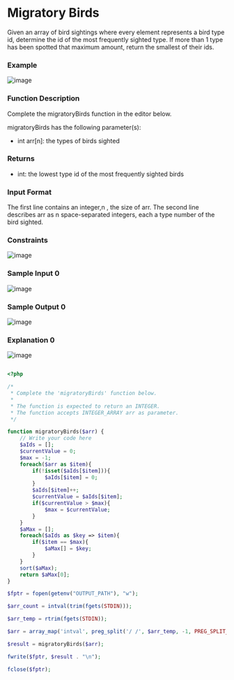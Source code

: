 # Migratory Birds

Given an array of bird sightings where every element represents a bird type id, determine the id of the most frequently sighted type. If more than 1 type has been spotted that maximum amount, return the smallest of their ids.

### Example

![image](https://user-images.githubusercontent.com/23621801/184927666-e9c86021-1d39-447d-b11a-1c59cd815f88.png)

### Function Description

Complete the migratoryBirds function in the editor below.

migratoryBirds has the following parameter(s):

* int arr[n]: the types of birds sighted

### Returns

* int: the lowest type id of the most frequently sighted birds


### Input Format

The first line contains an integer,n , the size of arr.
The second line describes arr as n space-separated integers, each a type number of the bird sighted.

### Constraints

![image](https://user-images.githubusercontent.com/23621801/184927960-0d4fdedf-763f-4ea9-8b0c-7dc4d0398b30.png)

### Sample Input 0

![image](https://user-images.githubusercontent.com/23621801/184928022-4cb77b47-f0f5-41fe-aeb4-fee2d21b253f.png)


### Sample Output 0


![image](https://user-images.githubusercontent.com/23621801/184928068-45b3dd84-23ab-41f6-b620-e6dcf75b4f9e.png)


### Explanation 0

![image](https://user-images.githubusercontent.com/23621801/184928142-5b18fad2-c11b-4378-81e9-c3e032763866.png)





```php

<?php

/*
 * Complete the 'migratoryBirds' function below.
 *
 * The function is expected to return an INTEGER.
 * The function accepts INTEGER_ARRAY arr as parameter.
 */

function migratoryBirds($arr) {
    // Write your code here
    $aIds = [];
    $currentValue = 0;
    $max = -1;
    foreach($arr as $item){
        if(!isset($aIds[$item])){
            $aIds[$item] = 0;
        }
        $aIds[$item]++;
        $currentValue = $aIds[$item];
        if($currentValue > $max){
            $max = $currentValue;
        }
    }
    $aMax = [];
    foreach($aIds as $key => $item){
        if($item == $max){
            $aMax[] = $key;
        }
    }
    sort($aMax);
    return $aMax[0];
}

$fptr = fopen(getenv("OUTPUT_PATH"), "w");

$arr_count = intval(trim(fgets(STDIN)));

$arr_temp = rtrim(fgets(STDIN));

$arr = array_map('intval', preg_split('/ /', $arr_temp, -1, PREG_SPLIT_NO_EMPTY));

$result = migratoryBirds($arr);

fwrite($fptr, $result . "\n");

fclose($fptr);


```
